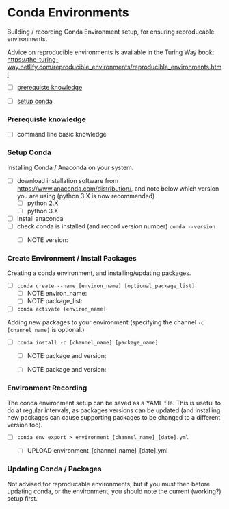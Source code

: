 # Conda Environments

Building / recording Conda Environment setup, for ensuring reproducable environments.

Advice on reproducible environments is available in the Turing Way book: https://the-turing-way.netlify.com/reproducible_environments/reproducible_environments.html

- [ ] [prerequiste knowledge](#prerequiste-knowledge)
- [ ] [setup conda](#setup-conda)



### Prerequiste knowledge
- [ ] command line basic knowledge

### Setup Conda

Installing Conda / Anaconda on your system.
- [ ] download installation software from https://www.anaconda.com/distribution/, and note below which version you are using (python 3.X is now recommended)
  - [ ] python 2.X
  - [ ] python 3.X
- [ ] install anaconda 
- [ ] check conda is installed (and record version number) `conda --version`
  - [ ] NOTE version: 


### Create Environment / Install Packages

Creating a conda environment, and installing/updating packages.
- [ ] `conda create --name [environ_name] [optional_package_list]`
  - [ ] NOTE environ_name:
  - [ ] NOTE package_list:
- [ ] `conda activate [environ_name]`

Adding new packages to your environment (specifying the channel `-c [channel_name]` is optional.)

- [ ] `conda install -c [channel_name] [package_name]`
  - [ ] NOTE package and version:
  - [ ] NOTE package and version:



### Environment Recording

The conda environment setup can be saved as a YAML file. This is useful to do at regular intervals, as packages versions can be updated (and installing new packages can cause supporting packages to be changed to a different version too).

- [ ] `conda env export > environment_[channel_name]_[date].yml`
  - [ ] UPLOAD environment_[channel_name]\_[date].yml



### Updating Conda / Packages

Not advised for reproducable environments, but if you must then before updating conda, or the environment, you should note the current (working?) setup first.
